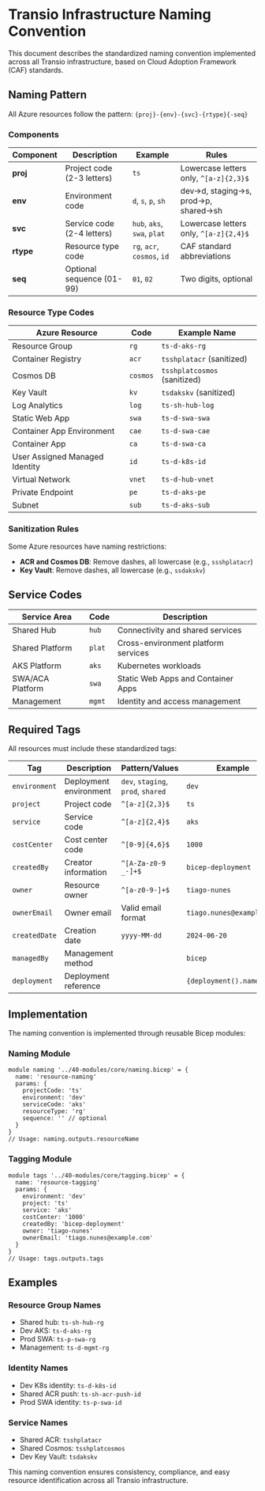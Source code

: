 # Transio Infrastructure Naming Convention

This document describes the standardized naming convention implemented across all Transio infrastructure, based on Cloud Adoption Framework (CAF) standards.

## Naming Pattern

All Azure resources follow the pattern: `{proj}-{env}-{svc}-{rtype}{-seq}`

### Components

| Component | Description | Example | Rules |
|-----------|-------------|---------|-------|
| **proj** | Project code (2-3 letters) | `ts` | Lowercase letters only, `^[a-z]{2,3}$` |
| **env** | Environment code | `d`, `s`, `p`, `sh` | dev→d, staging→s, prod→p, shared→sh |
| **svc** | Service code (2-4 letters) | `hub`, `aks`, `swa`, `plat` | Lowercase letters only, `^[a-z]{2,4}$` |
| **rtype** | Resource type code | `rg`, `acr`, `cosmos`, `id` | CAF standard abbreviations |
| **seq** | Optional sequence (01-99) | `01`, `02` | Two digits, optional |

### Resource Type Codes

| Azure Resource | Code | Example Name |
|---------------|------|--------------|
| Resource Group | `rg` | `ts-d-aks-rg` |
| Container Registry | `acr` | `tsshplatacr` (sanitized) |
| Cosmos DB | `cosmos` | `tsshplatcosmos` (sanitized) |
| Key Vault | `kv` | `tsdakskv` (sanitized) |
| Log Analytics | `log` | `ts-sh-hub-log` |
| Static Web App | `swa` | `ts-d-swa-swa` |
| Container App Environment | `cae` | `ts-d-swa-cae` |
| Container App | `ca` | `ts-d-swa-ca` |
| User Assigned Managed Identity | `id` | `ts-d-k8s-id` |
| Virtual Network | `vnet` | `ts-d-hub-vnet` |
| Private Endpoint | `pe` | `ts-d-aks-pe` |
| Subnet | `sub` | `ts-d-aks-sub` |

### Sanitization Rules

Some Azure resources have naming restrictions:
- **ACR and Cosmos DB**: Remove dashes, all lowercase (e.g., `ssshplatacr`)
- **Key Vault**: Remove dashes, all lowercase (e.g., `ssdakskv`)

## Service Codes

| Service Area | Code | Description |
|-------------|------|-------------|
| Shared Hub | `hub` | Connectivity and shared services |
| Shared Platform | `plat` | Cross-environment platform services |
| AKS Platform | `aks` | Kubernetes workloads |
| SWA/ACA Platform | `swa` | Static Web Apps and Container Apps |
| Management | `mgmt` | Identity and access management |

## Required Tags

All resources must include these standardized tags:

| Tag | Description | Pattern/Values | Example |
|-----|-------------|----------------|---------|
| `environment` | Deployment environment | `dev`, `staging`, `prod`, `shared` | `dev` |
| `project` | Project code | `^[a-z]{2,3}$` | `ts` |
| `service` | Service code | `^[a-z]{2,4}$` | `aks` |
| `costCenter` | Cost center code | `^[0-9]{4,6}$` | `1000` |
| `createdBy` | Creator information | `^[A-Za-z0-9 _-]+$` | `bicep-deployment` |
| `owner` | Resource owner | `^[a-z0-9-]+$` | `tiago-nunes` |
| `ownerEmail` | Owner email | Valid email format | `tiago.nunes@example.com` |
| `createdDate` | Creation date | `yyyy-MM-dd` | `2024-06-20` |
| `managedBy` | Management method | | `bicep` |
| `deployment` | Deployment reference | | `{deployment().name}` |

## Implementation

The naming convention is implemented through reusable Bicep modules:

### Naming Module
```bicep
module naming '../40-modules/core/naming.bicep' = {
  name: 'resource-naming'
  params: {
    projectCode: 'ts'
    environment: 'dev'
    serviceCode: 'aks'
    resourceType: 'rg'
    sequence: '' // optional
  }
}
// Usage: naming.outputs.resourceName
```

### Tagging Module
```bicep
module tags '../40-modules/core/tagging.bicep' = {
  name: 'resource-tagging'
  params: {
    environment: 'dev'
    project: 'ts'
    service: 'aks'
    costCenter: '1000'
    createdBy: 'bicep-deployment'
    owner: 'tiago-nunes'
    ownerEmail: 'tiago.nunes@example.com'
  }
}
// Usage: tags.outputs.tags
```

## Examples

### Resource Group Names
- Shared hub: `ts-sh-hub-rg`
- Dev AKS: `ts-d-aks-rg`
- Prod SWA: `ts-p-swa-rg`
- Management: `ts-d-mgmt-rg`

### Identity Names
- Dev K8s identity: `ts-d-k8s-id`
- Shared ACR push: `ts-sh-acr-push-id`
- Prod SWA identity: `ts-p-swa-id`

### Service Names
- Shared ACR: `tsshplatacr`
- Shared Cosmos: `tsshplatcosmos`
- Dev Key Vault: `tsdakskv`

This naming convention ensures consistency, compliance, and easy resource identification across all Transio infrastructure.